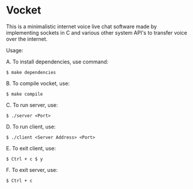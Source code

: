 # Vocket
This is a minimalistic internet voice live chat software made by implementing sockets in C and various other system API's to transfer voice over the internet.

Usage:

A. To install dependencies, use command:

`$ make dependencies`

B. To compile vocket, use:

`$ make compile`

C. To run server, use:

`$ ./server <Port>`

D. To run client, use:

`$ ./client <Server Address> <Port>`

E. To exit client, use:

`$ Ctrl + c
$ y`

F. To exit server, use:

`$ Ctrl + c`
